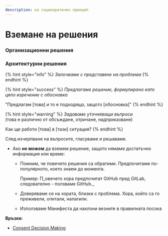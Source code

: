 ```yaml
---
description: на социократичен принцип
---
```


# Вземане на решения

### Организационни решения

### Архитектурни решения

{% hint style="info" %}
_Започваме с представяне на проблема_
{% endhint %}

{% hint style="success" %}
_Предлагаме решение, формулирано като цяло изречение с обосновка_

"Предлагам \[това] и то е подходящо, защото \[обосновка]"
{% endhint %}

{% hint style="warning" %}
_Задаваме уточняващи въпроси_ \
(това е различно от обсъждане, отричане, надприказване)

Как ще работи \[това] в \[тази] ситуация?
{% endhint %}

След изчерпване на въпросите, гласуваме и решаваме.

* Ако **не можем** да вземем решение, защото нямаме достатъчно информация или време:
  *   Помним, че повечето решения са обратими. Предпочитаме по-популярното, което знаем до момента.&#x20;

      Пример: П_овечето хора предпочитат GitHub пред GitLab, следователно - ползваме GitHub._
  * Доверяваме се на хората, близки с проблема. Хора, който са го преживели, опитали, напатили.
  * Използваме Манифеста да наклони везните в правилната посока

**Връзки**:

* [Consent Decision Making](https://patterns.sociocracy30.org/consent-decision-making.html)

